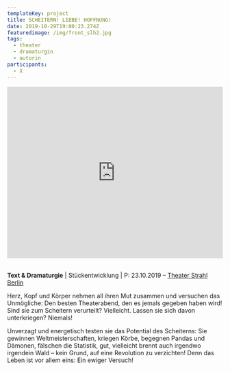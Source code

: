 ```yaml
---
templateKey: project
title: SCHEITERN! LIEBE! HOFFNUNG!
date: 2019-10-29T19:00:23.274Z
featuredimage: /img/front_slh2.jpg
tags:
  - theater
  - dramaturgin
  - autorin
participants:
  - X
---
```

<iframe width="100%" height="400" src="https://www.youtube.com/embed/Itr-JlpxvVI" frameborder="0" allow="accelerometer; autoplay; encrypted-media; gyroscope; picture-in-picture" allowfullscreen></iframe>

\
**Text & Dramaturgie** | Stückentwicklung | P: 23.10.2019 – [Theater Strahl Berlin](https://www.theater-strahl.de/stuecke/scheitern-liebe-hoffnung/)

Herz, Kopf und Körper nehmen all ihren Mut zusammen und versuchen das Unmögliche: Den besten Theaterabend, den es jemals gegeben haben wird! Sind sie zum Scheitern verurteilt? Vielleicht. Lassen sie sich davon unterkriegen? Niemals! 

Unverzagt und energetisch testen sie das Potential des Scheiterns: Sie gewinnen Weltmeisterschaften, kriegen Körbe, begegnen Pandas und Dämonen, fälschen die Statistik, gut, vielleicht brennt auch irgendwo irgendein Wald – kein Grund, auf eine Revolution zu verzichten! Denn das Leben ist vor allem eins: Ein ewiger Versuch!
